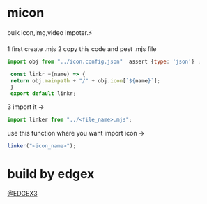 # micon

bulk icon,img,video impoter.⚡

1 first create <filename>.mjs 
2 copy this code and pest .mjs file
   ```js
   import obj from "../icon.config.json"  assert {type: 'json'} ;

    const linkr =(name) => {
    return obj.mainpath + "/" + obj.icon[`${name}`];
    }
    export default linkr;

   ```
   3 import it ->
   ```js
   import linker from "../<file_name>.mjs";
   ```
   use this function where you want import icon ->
   ```js
   linker("<icon_name>");
   ```
   # build by edgex
  [ @EDGEX3](https://github.com/EDGEX3)
